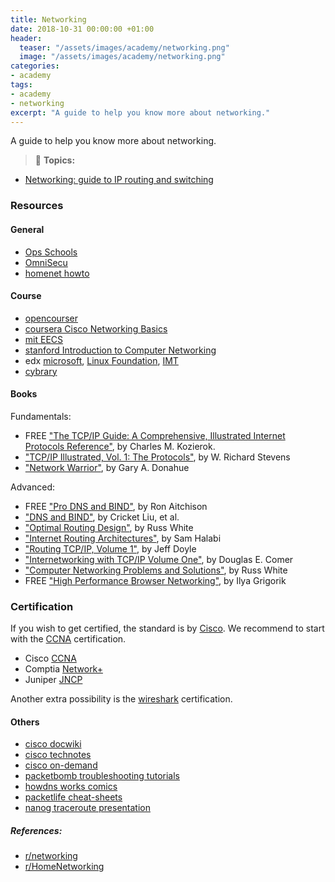 ```yaml
---
title: Networking
date: 2018-10-31 00:00:00 +01:00
header:
  teaser: "/assets/images/academy/networking.png"
  image: "/assets/images/academy/networking.png"
categories:
- academy
tags:
- academy
- networking
excerpt: "A guide to help you know more about networking."
---
```


A guide to help you know more about networking.

> :blue_book: **Topics:**
* [Networking: guide to IP routing and switching](/network/0-intro/)

### Resources

#### General
* [Ops Schools](https://www.opsschool.org/networking_101.html)
* [OmniSecu](http://www.omnisecu.com/knowledge.php)
* [homenet howto](https://www.homenethowto.com)

#### Course
* [opencourser](https://opencourser.com/)
* [coursera Cisco Networking Basics](https://www.coursera.org/specializations/networking-basics)
* [mit EECS](https://ocw.mit.edu/courses/electrical-engineering-and-computer-science/)
* [stanford Introduction to Computer Networking](https://lagunita.stanford.edu/courses/Engineering/Networking-SP/SelfPaced/about)
* edx [microsoft](https://www.edx.org/course/it-support-networking-essentials-2), [Linux Foundation](https://www.edx.org/course/introduction-to-software-defined-networking-technologies), [IMT](https://www.edx.org/course/digital-networks-essentials-imtx-net01x)
* [cybrary](https://www.cybrary.it/catalog/)

#### Books
Fundamentals:
* FREE ["The TCP/IP Guide: A Comprehensive, Illustrated Internet Protocols Reference"](http://www.tcpipguide.com/free/index.htm), by Charles M. Kozierok.
* ["TCP/IP Illustrated, Vol. 1: The Protocols"](https://www.amazon.com/TCP-Illustrated-Vol-Addison-Wesley-Professional/dp/0201633469), by W. Richard Stevens
* ["Network Warrior"](https://www.amazon.com/Network-Warrior-Everything-Need-Wasnt/dp/1449387861), by Gary A. Donahue

Advanced:
* FREE ["Pro DNS and BIND"](http://www.zytrax.com/books/dns/), by Ron Aitchison
* ["DNS and BIND"](https://www.amazon.com/DNS-BIND-5th-Cricket-Liu/dp/0596100574), by Cricket Liu, et al.
* ["Optimal Routing Design"](https://www.amazon.com/Optimal-Routing-paperback-Networking-Technology/dp/1587142449),
by Russ White
* ["Internet Routing Architectures"](https://www.amazon.com/gp/product/157870233X), by Sam Halabi
* ["Routing TCP/IP, Volume 1"](https://www.amazon.com/gp/product/1587052024), by Jeff Doyle
* ["Internetworking with TCP/IP Volume One"](https://www.amazon.com/Internetworking-TCP-IP-One-6th/dp/013608530X), by Douglas E. Comer
* ["Computer Networking Problems and Solutions"](https://www.amazon.com/Computer-Networking-Problems-Solutions-innovative/dp/1587145049), by Russ White
* FREE ["High Performance Browser Networking"](https://hpbn.co/), by Ilya Grigorik

### Certification

If you wish to get certified, the standard is by [Cisco](http://www.cisco.com/c/en/us/training-events/training-certifications/certifications.html). We recommend to start with the [CCNA](www.cisco.com/go/ccna) certification.

* Cisco [CCNA](www.cisco.com/go/ccna)
* Comptia [Network+](https://certification.comptia.org/certifications/network)
* Juniper [JNCP](https://www.juniper.net/uk/en/training/certification/certification-tracks/ent-routing-switching-track/)

Another extra possibility is the [wireshark](https://www.wiresharktraining.com/certification.html) certification.

#### Others
* [cisco docwiki](http://docwiki.cisco.com/wiki/Category:IOS_Technology_Handbook)
* [cisco technotes](https://www.cisco.com/c/en/us/tech/index.html)
* [cisco on-demand](https://ciscolive.cisco.com/on-demand-library/)
* [packetbomb troubleshooting tutorials](http://packetbomb.com/category/tutorial/)
* [howdns works comics](https://howdns.works)
* [packetlife cheat-sheets](http://packetlife.net/library/cheat-sheets/)
* [nanog traceroute presentation](https://www.nanog.org/meetings/nanog45/presentations/Sunday/RAS_traceroute_N45.pdf)

##### References:
  * [r/networking](https://www.reddit.com/r/networking/wiki/index)
  * [r/HomeNetworking](https://www.reddit.com/r/HomeNetworking/comments/2905p1/networking_for_beginners/)
